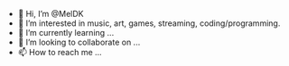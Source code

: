 - 👋 Hi, I’m @MelDK
- 👀 I’m interested in music, art, games, streaming, coding/programming.
- 🌱 I’m currently learning ...
- 💞️ I’m looking to collaborate on ...
- 📫 How to reach me ...

<!---
MelDK/MelDK is a ✨ special ✨ repository because its `README.md` (this file) appears on your GitHub profile.
You can click the Preview link to take a look at your changes.
--->
